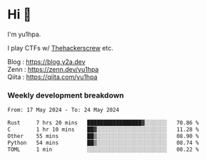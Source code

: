# Hi 👋

I'm yu1hpa.

I play CTFs w/ [Thehackerscrew](https://www.thehackerscrew.team/) etc.

Blog : https://blog.y2a.dev  
Zenn : https://zenn.dev/yu1hpa  
Qiita : https://qiita.com/yu1hpa  

### Weekly development breakdown

<!--START_SECTION:waka-->

```txt
From: 17 May 2024 - To: 24 May 2024

Rust     7 hrs 20 mins   █████████████████▓░░░░░░░   70.86 %
C        1 hr 10 mins    ██▓░░░░░░░░░░░░░░░░░░░░░░   11.28 %
Other    55 mins         ██▒░░░░░░░░░░░░░░░░░░░░░░   08.90 %
Python   54 mins         ██▒░░░░░░░░░░░░░░░░░░░░░░   08.74 %
TOML     1 min           ░░░░░░░░░░░░░░░░░░░░░░░░░   00.22 %
```

<!--END_SECTION:waka-->

